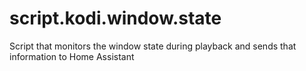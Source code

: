 # script.kodi.window.state
Script that monitors the window state during playback and sends that information to Home Assistant
